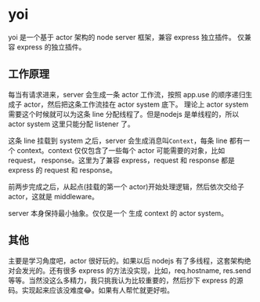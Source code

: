 # yoi

yoi 是一个基于 actor 架构的 node server 框架，兼容 express 独立插件。
仅兼容 express 的独立插件。

## 工作原理

每当有请求进来，server 会生成一条 actor 工作流，按照 app.use 的顺序递归生成子 actor，然后把这条工作流挂在 actor system 底下。 理论上 actor system 需要这个时候就可以为这条 line 分配线程了。但是nodejs 是单线程的，所以 actor system 这里只能分配 listener 了。

这条 line 挂载到 system 之后，server 会生成消息叫`Context`，每条 line 都有一个 context。context 仅仅包含了一些每个 actor 可能需要的对象，比如 request， response。这里为了兼容 express，request 和 response 都是 express 的 request 和 response。

前两步完成之后，从起点(挂载的第一个 actor)开始处理逻辑，然后依次交给子 actor，这就是 middleware。

server 本身保持最小抽象。仅仅是一个 生成 context 的 actor system。

## 其他

主要是学习角度吧，actor 很好玩的。如果以后 nodejs 有了多线程，这套架构绝对会发光的。还有很多 express 的方法没实现，比如，req.hostname, res.send 等等。当然没这么多精力，我只挑我认为比较重要的，然后抄下 express 的源码。实现起来应该没难度:joy:。如果有人帮忙就更好啦。